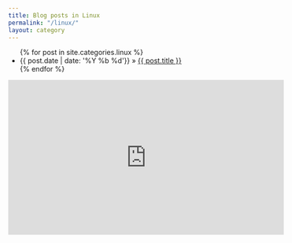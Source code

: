 ```yaml
---
title: Blog posts in Linux
permalink: "/linux/"
layout: category
---
```


<ul class="post-list">
{% for post in site.categories.linux %}
<li>
      <span class="post-meta">{{ post.date | date: '%Y %b %d'}}</span> &raquo; <a href="{{ post.url | prepend: site.baseurl }}">{{ post.title }}</a>
    </li>
  {% endfor %}

  </ul>

<div class="abc">
	<iframe width="560" height="315" src="https://www.youtube.com/embed/S5L68Ot4ZgA?rel=0&amp;controls=0" frameborder="0" allowfullscreen></iframe>
</div>